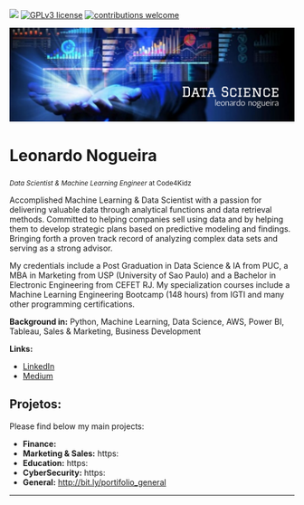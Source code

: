 [![](https://img.shields.io/badge/python-3.7+-blue.svg)](https://www.python.org/downloads/release/python-365/) [![GPLv3 license](https://img.shields.io/badge/License-GPLv3-blue.svg)](http://perso.crans.org/besson/LICENSE.html) [![contributions welcome](https://img.shields.io/badge/contributions-welcome-brightgreen.svg?style=flat)](https://github.com/carlosfab/data_science/issues)

<p align="center">
  <img src="banner1.png" >
</p>

# Leonardo Nogueira
<sub>*Data Scientist & Machine Learning Engineer* at Code4Kidz</sub>

Accomplished Machine Learning & Data Scientist with a passion for delivering valuable data through analytical functions and data retrieval methods. Committed to helping companies sell using data and by helping them to develop strategic plans based on predictive modeling and findings. Bringing forth a proven track record of analyzing complex data sets and serving as a strong advisor. 

My credentials include a Post Graduation in Data Science & IA from PUC, a MBA in Marketing from USP (University of Sao Paulo) and a Bachelor in Electronic Engineering from CEFET RJ. My specialization courses include a Machine Learning Engineering Bootcamp (148 hours) from IGTI and many other programming certifications. 

**Background in:** Python, Machine Learning, Data Science, AWS, Power BI, Tableau, Sales & Marketing, Business Development

**Links:**
* [LinkedIn](https://www.linkedin.com/in/leonardonogueira)
* [Medium](https://www.medium.com)


## Projetos:
Please find below my main projects:

* **Finance:** 
* **Marketing & Sales:** https:
* **Education:** https:
* **CyberSecurity:** https:
* **General:** http://bit.ly/portifolio_general


---





